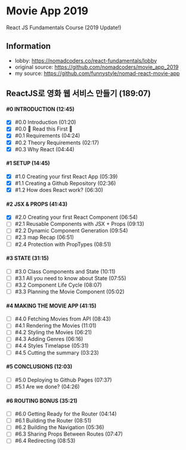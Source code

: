 # Movie App 2019

React JS Fundamentals Course (2019 Update!)

## Information

- lobby: https://nomadcoders.co/react-fundamentals/lobby
- original source: https://github.com/nomadcoders/movie_app_2019
- my source: https://github.com/funnystyle/nomad-react-movie-app

## ReactJS로 영화 웹 서비스 만들기 (189:07)

#### #0 INTRODUCTION (12:45)

- [x] #0.0 Introduction (01:20)
- [x] #0.0 🚨 Read this First 🚨
- [x] #0.1 Requirements (04:24)
- [x] #0.2 Theory Requirements (02:17)
- [x] #0.3 Why React (04:44)

#### #1 SETUP (14:45)

- [x] #1.0 Creating your first React App (05:39)
- [x] #1.1 Creating a Github Repository (02:36)
- [x] #1.2 How does React work? (06:30)

#### #2 JSX & PROPS (41:43)

- [x] #2.0 Creating your first React Component (06:54)
- [ ] #2.1 Reusable Components with JSX + Props (09:13)
- [ ] #2.2 Dynamic Component Generation (09:54)
- [ ] #2.3 map Recap (06:51)
- [ ] #2.4 Protection with PropTypes (08:51)

#### #3 STATE (31:15)

- [ ] #3.0 Class Components and State (10:11)
- [ ] #3.1 All you need to know about State (07:55)
- [ ] #3.2 Component Life Cycle (08:07)
- [ ] #3.3 Planning the Movie Component (05:02)

#### #4 MAKING THE MOVIE APP (41:15)

- [ ] #4.0 Fetching Movies from API (08:43)
- [ ] #4.1 Rendering the Movies (11:01)
- [ ] #4.2 Styling the Movies (06:21)
- [ ] #4.3 Adding Genres (06:16)
- [ ] #4.4 Styles Timelapse (05:31)
- [ ] #4.5 Cutting the summary (03:23)

#### #5 CONCLUSIONS (12:03)

- [ ] #5.0 Deploying to Github Pages (07:37)
- [ ] #5.1 Are we done? (04:26)

#### #6 ROUTING BONUS (35:21)

- [ ] #6.0 Getting Ready for the Router (04:14)
- [ ] #6.1 Building the Router (08:51)
- [ ] #6.2 Building the Navigation (05:36)
- [ ] #6.3 Sharing Props Between Routes (07:47)
- [ ] #6.4 Redirecting (08:53)
